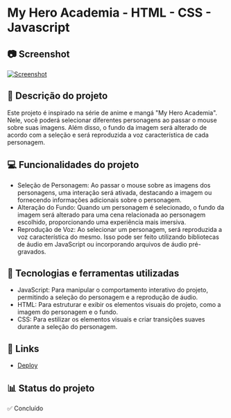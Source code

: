 # My Hero Academia - HTML - CSS - Javascript 

## 📷 Screenshot
[![Screenshot](github.com/di-egoalves/MyHeroAcademia/blob/di-egoalves/screenshot.jpg?raw=true "Screenshot")](github.com/di-egoalves/MyHeroAcademia/blob/di-egoalves/screenshot.jpg?raw=true "Screenshot")

## 📝 Descrição do projeto
Este projeto é inspirado na série de anime e mangá "My Hero Academia". Nele, você poderá selecionar diferentes personagens ao passar o mouse sobre suas imagens. Além disso, o fundo da imagem será alterado de acordo com a seleção e será reproduzida a voz característica de cada personagem.

## 💻 Funcionalidades do projeto
- Seleção de Personagem: Ao passar o mouse sobre as imagens dos personagens, uma interação será ativada, destacando a imagem ou fornecendo informações adicionais sobre o personagem.
- Alteração do Fundo: Quando um personagem é selecionado, o fundo da imagem será alterado para uma cena relacionada ao personagem escolhido, proporcionando uma experiência mais imersiva.
- Reprodução de Voz: Ao selecionar um personagem, será reproduzida a voz característica do mesmo. Isso pode ser feito utilizando bibliotecas de áudio em JavaScript ou incorporando arquivos de áudio pré-gravados.

## 🚀 Tecnologias e ferramentas utilizadas
- JavaScript: Para manipular o comportamento interativo do projeto, permitindo a seleção do personagem e a reprodução de áudio.
- HTML: Para estruturar e exibir os elementos visuais do projeto, como a imagem do personagem e o fundo.
- CSS: Para estilizar os elementos visuais e criar transições suaves durante a seleção do personagem.

## 📌 Links 
 - [Deploy](https://di-egoalves.github.io/MyHeroAcademia/)

## 📊 Status do projeto
✅ Concluído
